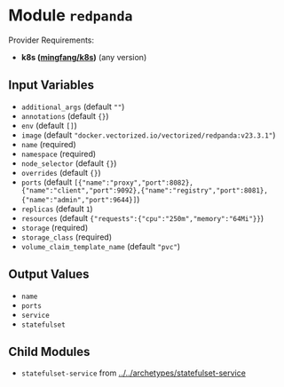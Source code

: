 
# Module `redpanda`

Provider Requirements:
* **k8s ([mingfang/k8s](https://registry.terraform.io/providers/mingfang/k8s/latest))** (any version)

## Input Variables
* `additional_args` (default `""`)
* `annotations` (default `{}`)
* `env` (default `[]`)
* `image` (default `"docker.vectorized.io/vectorized/redpanda:v23.3.1"`)
* `name` (required)
* `namespace` (required)
* `node_selector` (default `{}`)
* `overrides` (default `{}`)
* `ports` (default `[{"name":"proxy","port":8082},{"name":"client","port":9092},{"name":"registry","port":8081},{"name":"admin","port":9644}]`)
* `replicas` (default `1`)
* `resources` (default `{"requests":{"cpu":"250m","memory":"64Mi"}}`)
* `storage` (required)
* `storage_class` (required)
* `volume_claim_template_name` (default `"pvc"`)

## Output Values
* `name`
* `ports`
* `service`
* `statefulset`

## Child Modules
* `statefulset-service` from [../../archetypes/statefulset-service](../../archetypes/statefulset-service)

